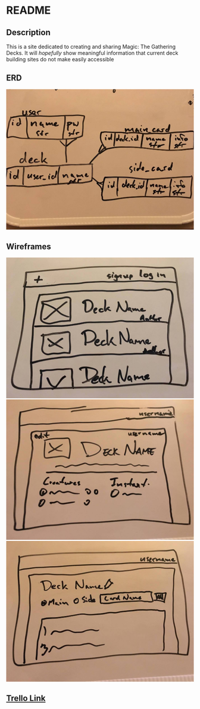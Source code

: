 # README
## Description
This is a site dedicated to creating and sharing Magic: The Gathering Decks.  It will *hopefully* show meaningful information that current deck building sites do not make easily accessible 
## ERD
![ERD](assets/ERD.jpg)
## Wireframes
![Home Page](assets/Home.jpg)
![View Deck Page](assets/View.jpg)
![Edit Deck Page](assets/Edit.jpg)
## [Trello Link](https://trello.com/b/MRyyjxEc/project-2-mtg-deck-builder)
